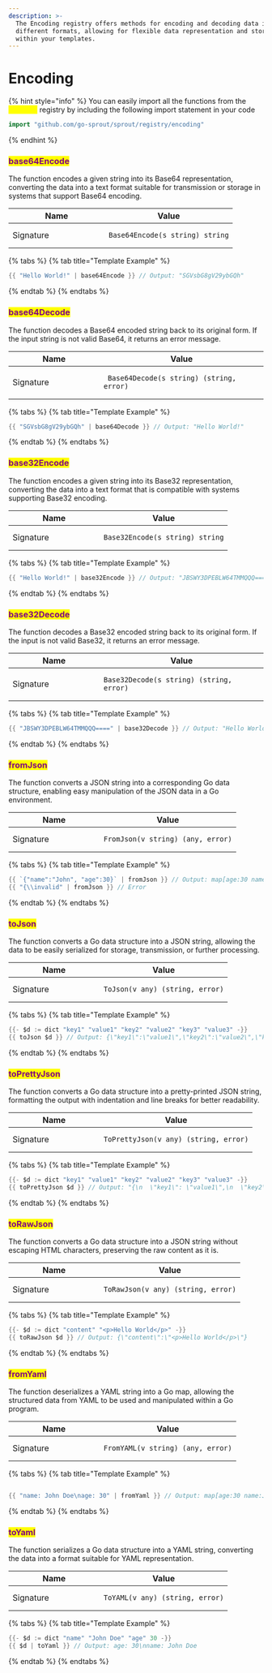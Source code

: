 ```yaml
---
description: >-
  The Encoding registry offers methods for encoding and decoding data in
  different formats, allowing for flexible data representation and storage
  within your templates.
---
```


# Encoding

{% hint style="info" %}
You can easily import all the functions from the <mark style="color:yellow;">`encoding`</mark> registry by including the following import statement in your code

```go
import "github.com/go-sprout/sprout/registry/encoding"
```
{% endhint %}

### <mark style="color:purple;">base64Encode</mark>

The function encodes a given string into its Base64 representation, converting the data into a text format suitable for transmission or storage in systems that support Base64 encoding.

<table data-header-hidden><thead><tr><th width="174">Name</th><th>Value</th></tr></thead><tbody><tr><td>Signature</td><td><pre class="language-go"><code class="lang-go">Base64Encode(s string) string
</code></pre></td></tr></tbody></table>

{% tabs %}
{% tab title="Template Example" %}
```go
{{ "Hello World!" | base64Encode }} // Output: "SGVsbG8gV29ybGQh"
```
{% endtab %}
{% endtabs %}

### <mark style="color:purple;">base64Decode</mark>

The function decodes a Base64 encoded string back to its original form. If the input string is not valid Base64, it returns an error message.

<table data-header-hidden><thead><tr><th width="164">Name</th><th>Value</th></tr></thead><tbody><tr><td>Signature</td><td><pre class="language-go"><code class="lang-go"> Base64Decode(s string) (string, error)
</code></pre></td></tr></tbody></table>

{% tabs %}
{% tab title="Template Example" %}
```go
{{ "SGVsbG8gV29ybGQh" | base64Decode }} // Output: "Hello World!"
```
{% endtab %}
{% endtabs %}

### <mark style="color:purple;">base32Encode</mark>

The function encodes a given string into its Base32 representation, converting the data into a text format that is compatible with systems supporting Base32 encoding.

<table data-header-hidden><thead><tr><th width="164">Name</th><th>Value</th></tr></thead><tbody><tr><td>Signature</td><td><pre class="language-go"><code class="lang-go">Base32Encode(s string) string
</code></pre></td></tr></tbody></table>

{% tabs %}
{% tab title="Template Example" %}
```go
{{ "Hello World!" | base32Encode }} // Output: "JBSWY3DPEBLW64TMMQQQ===="
```
{% endtab %}
{% endtabs %}

### <mark style="color:purple;">base32Decode</mark>

The function decodes a Base32 encoded string back to its original form. If the input is not valid Base32, it returns an error message.

<table data-header-hidden><thead><tr><th width="164">Name</th><th>Value</th></tr></thead><tbody><tr><td>Signature</td><td><pre class="language-go"><code class="lang-go">Base32Decode(s string) (string, error)
</code></pre></td></tr></tbody></table>

{% tabs %}
{% tab title="Template Example" %}
```go
{{ "JBSWY3DPEBLW64TMMQQQ====" | base32Decode }} // Output: "Hello World!"
```
{% endtab %}
{% endtabs %}

### <mark style="color:purple;">fromJson</mark>

The function converts a JSON string into a corresponding Go data structure, enabling easy manipulation of the JSON data in a Go environment.

<table data-header-hidden><thead><tr><th width="164">Name</th><th>Value</th></tr></thead><tbody><tr><td>Signature</td><td><pre class="language-go"><code class="lang-go">FromJson(v string) (any, error)
</code></pre></td></tr></tbody></table>

{% tabs %}
{% tab title="Template Example" %}
```go
{{ `{"name":"John", "age":30}` | fromJson }} // Output: map[age:30 name:John]
{{ "{\\invalid" | fromJson }} // Error
```
{% endtab %}
{% endtabs %}

### <mark style="color:purple;">toJson</mark>

The function converts a Go data structure into a JSON string, allowing the data to be easily serialized for storage, transmission, or further processing.

<table data-header-hidden><thead><tr><th width="164">Name</th><th>Value</th></tr></thead><tbody><tr><td>Signature</td><td><pre class="language-go"><code class="lang-go">ToJson(v any) (string, error)
</code></pre></td></tr></tbody></table>

{% tabs %}
{% tab title="Template Example" %}
```go
{{- $d := dict "key1" "value1" "key2" "value2" "key3" "value3" -}}
{{ toJson $d }} // Output: {\"key1\":\"value1\",\"key2\":\"value2\",\"key3\":\"value3\"}
```
{% endtab %}
{% endtabs %}

### <mark style="color:purple;">toPrettyJson</mark>

The function converts a Go data structure into a pretty-printed JSON string, formatting the output with indentation and line breaks for better readability.

<table data-header-hidden><thead><tr><th width="164">Name</th><th>Value</th></tr></thead><tbody><tr><td>Signature</td><td><pre class="language-go"><code class="lang-go">ToPrettyJson(v any) (string, error)
</code></pre></td></tr></tbody></table>

{% tabs %}
{% tab title="Template Example" %}
```go
{{- $d := dict "key1" "value1" "key2" "value2" "key3" "value3" -}}
{{ toPrettyJson $d }} // Output: "{\n  \"key1\": \"value1\",\n  \"key2\": \"value2\",\n  \"key3\": \"value3\"\n}"
```
{% endtab %}
{% endtabs %}

### <mark style="color:purple;">toRawJson</mark>

The function converts a Go data structure into a JSON string without escaping HTML characters, preserving the raw content as it is.

<table data-header-hidden><thead><tr><th width="164">Name</th><th>Value</th></tr></thead><tbody><tr><td>Signature</td><td><pre class="language-go"><code class="lang-go">ToRawJson(v any) (string, error)
</code></pre></td></tr></tbody></table>

{% tabs %}
{% tab title="Template Example" %}
```go
{{- $d := dict "content" "<p>Hello World</p>" -}}
{{ toRawJson $d }} // Output: {\"content\":\"<p>Hello World</p>\"}
```
{% endtab %}
{% endtabs %}

### <mark style="color:purple;">fromYaml</mark>

The function deserializes a YAML string into a Go map, allowing the structured data from YAML to be used and manipulated within a Go program.

<table data-header-hidden><thead><tr><th width="164">Name</th><th>Value</th></tr></thead><tbody><tr><td>Signature</td><td><pre class="language-go"><code class="lang-go">FromYAML(v string) (any, error)
</code></pre></td></tr></tbody></table>

{% tabs %}
{% tab title="Template Example" %}
```go

{{ "name: John Doe\nage: 30" | fromYaml }} // Output: map[age:30 name:John Doe]
```
{% endtab %}
{% endtabs %}

### <mark style="color:purple;">toYaml</mark>

The function serializes a Go data structure into a YAML string, converting the data into a format suitable for YAML representation.

<table data-header-hidden><thead><tr><th width="164">Name</th><th>Value</th></tr></thead><tbody><tr><td>Signature</td><td><pre class="language-go"><code class="lang-go">ToYAML(v any) (string, error)
</code></pre></td></tr></tbody></table>

{% tabs %}
{% tab title="Template Example" %}
```go
{{- $d := dict "name" "John Doe" "age" 30 -}}
{{ $d | toYaml }} // Output: age: 30\nname: John Doe
```
{% endtab %}
{% endtabs %}

